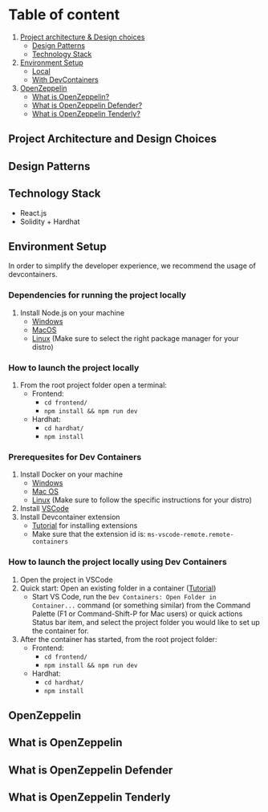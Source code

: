 # Table of content
1. [Project architecture & Design choices](#project-architecture-and-design-choices)
    - [Design Patterns](#design-patterns)
    - [Technology Stack](#technology-stack)
2. [Environment Setup](#environment-setup)
    - [Local](#dependencies-for-running-the-project-locally)
    - [With DevContainers](#prerequesites-for-dev-containers)
3. [OpenZeppelin](#openzeppelin)
    - [What is OpenZeppelin?](#what-is-openzeppelin)
    - [What is OpenZeppelin Defender?](#what-is-openzeppelin-defender)
    - [What is OpenZeppelin Tenderly?](#what-is-openzeppelin-tenderly)

## Project Architecture and Design Choices
## Design Patterns
## Technology Stack
- React.js
- Solidity + Hardhat
## Environment Setup
In order to simplify the developer experience, we recommend the usage of devcontainers.

### Dependencies for running the project locally
1. Install Node.js on your machine
    - [Windows](https://nodejs.org/en/download/)
    - [MacOS](https://changelog.com/posts/install-node-js-with-homebrew-on-os-x)
    - [Linux](https://nodejs.org/en/download/package-manager/) (Make sure to select the right package manager for your distro)

### How to launch the project locally
1. From the root project folder open a terminal:
    - Frontend:
        - ```cd frontend/```
        - ```npm install && npm run dev```
    - Hardhat:
        - ```cd hardhat/```
        - ```npm install```

### Prerequesites for Dev Containers
1. Install Docker on your machine
    - [Windows](https://docs.docker.com/desktop/install/windows-install/)
    - [Mac OS](https://docs.docker.com/desktop/install/mac-install/)
    - [Linux](https://docs.docker.com/desktop/install/linux-install/) (Make sure to follow the specific instructions for your distro)
2. Install [VSCode](https://code.visualstudio.com/docs/setup/setup-overview)
3. Install Devcontainer extension
    - [Tutorial](https://code.visualstudio.com/docs/editor/extension-marketplace) for installing extensions
    - Make sure that the extension id is: ```ms-vscode-remote.remote-containers```

### How to launch the project locally using Dev Containers
1. Open the project in VSCode
2. Quick start: Open an existing folder in a container ([Tutorial](https://code.visualstudio.com/docs/devcontainers/containers))
    - Start VS Code, run the ```Dev Containers: Open Folder in Container...``` command (or something similar) from the Command Palette (F1 or Command-Shift-P for Mac users) or quick actions Status bar item, and select the project folder you would like to set up the container for.
3. After the container has started, from the root project folder:
    - Frontend:
        - ```cd frontend/```
        - ```npm install && npm run dev```
    - Hardhat:
        - ```cd hardhat/```
        - ```npm install```

## OpenZeppelin
## What is OpenZeppelin

## What is OpenZeppelin Defender

## What is OpenZeppelin Tenderly
